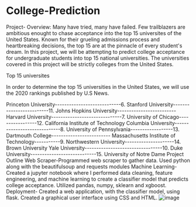 # College-Prediction
Project- Overview:  Many have tried, many have failed. Few trailblazers are ambitious enought to chase acceptance into the top 15 universites of the United States. Known for their grueling admissions process and heartbreaking decisions, the top 15 are at the pinnacle of every student's dream. In this project, we will be attempting to predict college acceptance for undergraduate students into top 15 national universities. The universities covered in this project will be strictly colleges from the United States.

Top 15 universites

In order to determine the top 15 universities in the United States, we will use the 2020 rankings published by U.S News.

Princeton University----------------------------6. Stanford University-------------------------11. Johns Hopkins University-------------------------
Harvard University------------------------------7. University of Chicago-----------------12. California Institute of Technology
Columbia University-----------------------------8. University of Pennsylvania------------------13. Dartmouth College-------------------------
Massachusetts Institute of Technology-----------9. Northwestern University---------------------14. Brown University
Yale University---------------------------------10. Duke University----------------------------15. University of Notre Dame
Project Outline
Web Scraper-Programmed web scraper to gather data. Used python along with the beautifulsoup and requests modules
Machine Learning- Created a jupyter notebook where I performed data cleaning, feature engineering, and machine learning to create a classifier model that predicts college acceptance. Utilized pandas, numpy, sklearn and xgboost.
Deployment- Created a web application, with the classifier model, using flask. Created a graphical user interface using CSS and HTML.
![image](https://user-images.githubusercontent.com/85130591/148146328-130d889f-4a50-4034-8689-4988823602ee.png)
